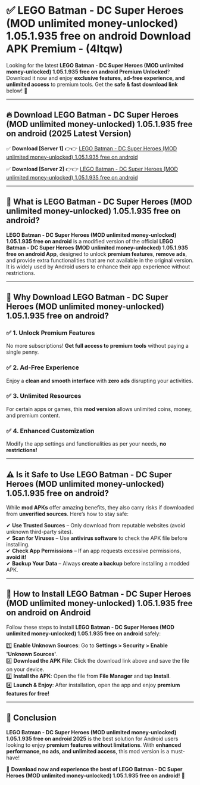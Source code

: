
# ✅ LEGO Batman - DC Super Heroes (MOD unlimited money-unlocked) 1.05.1.935 free on android Download APK Premium -  (4ltqw) 

Looking for the latest **LEGO Batman - DC Super Heroes (MOD unlimited money-unlocked) 1.05.1.935 free on android Premium Unlocked**? Download it now and enjoy **exclusive features, ad-free experience, and unlimited access** to premium tools. Get the **safe & fast download link** below! 🚀

---

## 🔥 Download LEGO Batman - DC Super Heroes (MOD unlimited money-unlocked) 1.05.1.935 free on android (2025 Latest Version)

✅ **Download [Server 1]** 👉👉 [LEGO Batman - DC Super Heroes (MOD unlimited money-unlocked) 1.05.1.935 free on android ](https://apkcomod.com?title=LEGO_Batman_-_DC_Super_Heroes_(MOD_unlimited_money-unlocked)_1.05.1.935_free_on_android)  

✅ **Download [Server 2]** 👉👉 [LEGO Batman - DC Super Heroes (MOD unlimited money-unlocked) 1.05.1.935 free on android ](https://apkcomod.com?title=LEGO_Batman_-_DC_Super_Heroes_(MOD_unlimited_money-unlocked)_1.05.1.935_free_on_android)  


---

## 📌 What is LEGO Batman - DC Super Heroes (MOD unlimited money-unlocked) 1.05.1.935 free on android?

**LEGO Batman - DC Super Heroes (MOD unlimited money-unlocked) 1.05.1.935 free on android** is a modified version of the official **LEGO Batman - DC Super Heroes (MOD unlimited money-unlocked) 1.05.1.935 free on android App**, designed to unlock **premium features**, **remove ads**, and provide extra functionalities that are not available in the original version. It is widely used by Android users to enhance their app experience without restrictions.

---

## 🌟 Why Download LEGO Batman - DC Super Heroes (MOD unlimited money-unlocked) 1.05.1.935 free on android?

### ✅ 1. Unlock Premium Features
No more subscriptions! **Get full access to premium tools** without paying a single penny.

### ✅ 2. Ad-Free Experience
Enjoy a **clean and smooth interface** with **zero ads** disrupting your activities.

### ✅ 3. Unlimited Resources
For certain apps or games, this **mod version** allows unlimited coins, money, and premium content.

### ✅ 4. Enhanced Customization
Modify the app settings and functionalities as per your needs, **no restrictions!**

---

## ⚠️ Is it Safe to Use LEGO Batman - DC Super Heroes (MOD unlimited money-unlocked) 1.05.1.935 free on android?

While **mod APKs** offer amazing benefits, they also carry risks if downloaded from **unverified sources**. Here’s how to stay safe:

✔ **Use Trusted Sources** – Only download from reputable websites (avoid unknown third-party sites).  
✔ **Scan for Viruses** – Use **antivirus software** to check the APK file before installing.  
✔ **Check App Permissions** – If an app requests excessive permissions, **avoid it!**  
✔ **Backup Your Data** – Always **create a backup** before installing a modded APK.

---

## 📲 How to Install LEGO Batman - DC Super Heroes (MOD unlimited money-unlocked) 1.05.1.935 free on android on Android

Follow these steps to install **LEGO Batman - DC Super Heroes (MOD unlimited money-unlocked) 1.05.1.935 free on android** safely:

1️⃣ **Enable Unknown Sources**: Go to **Settings > Security > Enable 'Unknown Sources'**.  
2️⃣ **Download the APK File**: Click the download link above and save the file on your device.  
3️⃣ **Install the APK**: Open the file from **File Manager** and tap **Install**.  
4️⃣ **Launch & Enjoy**: After installation, open the app and enjoy **premium features for free!**

---

## 🚀 Conclusion

**LEGO Batman - DC Super Heroes (MOD unlimited money-unlocked) 1.05.1.935 free on android 2025** is the best solution for Android users looking to enjoy **premium features without limitations**. With **enhanced performance, no ads, and unlimited access**, this mod version is a must-have!

🔻 **Download now and experience the best of LEGO Batman - DC Super Heroes (MOD unlimited money-unlocked) 1.05.1.935 free on android!** 🔻

